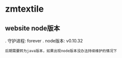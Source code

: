 zmtextile
=========

## website node版本
 . 守护进程: forever
 . node版本: v0.10.32

  `后期需要转为java版本，如果出现node版本没办法持续维护的情况下`
